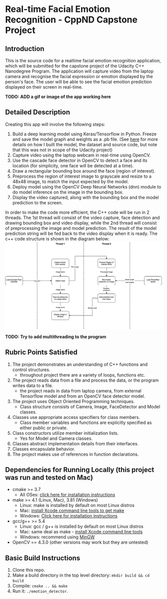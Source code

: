 # Real-time Facial Emotion Recognition - CppND Capstone Project

## Introduction
This is the source code for a realtime facial emotion recognition application, which will be submitted for the capstone project of the Udacity C++ Nanodegree Program. The application will capture video from the laptop camera and recognise the facial expression or emotion displayed by the person's face. The user will be able to see the facial emotion prediction displayed on their screen in real-time.

**TODO: ADD a gif or image of the app working here**

## Detailed Description
Creating this app will involve the following steps:
1. Build a deep learning model using Keras/Tensorflow in Python. Freeze and save the model graph and weights as a .pb file. (See [here](https://github.com/martycheung/CppND-Facial-Emotion-Recognition/tree/master/model) for more details on how I built the model, the dataset and source code, but note that this was not in scope of the Udacity project)
2. Capture video using the laptop webcam in real-time using OpenCV.
3. Use the cascade face detector in OpenCV to detect a face and its location (for simplicity, one face will be detected at a time).
4. Draw a rectangular bounding box around the face (region of interest).
5. Preprocess the region of interest image to grayscale and resize to a 48x48 image, to match the input expected by the model.
6. Deploy model using the OpenCV Deep Neural Networks (dnn) module to do model inference on the image in the bounding box.
7. Display the video captured, along with the bounding box and the model prediction to the screen.

In order to make the code more efficient, the C++ code will be run in 2 threads. The 1st thread will consist of the video capture, face detection and drawing bounding box and video display, while the 2nd thread  will consist of preprocessing the image and model prediction. The result of the model prediction string will be fed back to the video display when it is ready. The c++ code structure is shown in the diagram below:
<img src="images/code_structure.png"/>

**TODO: Try to add multithreading to the program**

## Rubric Points Satisfied
1. The project demonstrates an understanding of C++ functions and control structures.
    - throughout project there are a variety of loops, functions etc.
2. The project reads data from a file and process the data, or the program writes data to a file.
    - the project reads in data from laptop camera, from external Tensorflow model and from an OpenCV face detector model.
3. The project uses Object Oriented Programming techniques.
    - Class structure consists of Camera, Image, FaceDetector and Model classes.
4. Classes use appropriate access specifiers for class members.
    - Class member variables and functions are explicitly specified as either public or private.
5. Class constructors utilize member initialization lists.
    - Yes for Model and Camera classes.
6. Classes abstract implementation details from their interfaces.
7. Classes encapsulate behavior.
8. The project makes use of references in function declarations.

## Dependencies for Running Locally (this project was run and tested on Mac)
* cmake >= 3.7
  * All OSes: [click here for installation instructions](https://cmake.org/install/)
* make >= 4.1 (Linux, Mac), 3.81 (Windows)
  * Linux: make is installed by default on most Linux distros
  * Mac: [install Xcode command line tools to get make](https://developer.apple.com/xcode/features/)
  * Windows: [Click here for installation instructions](http://gnuwin32.sourceforge.net/packages/make.htm)
* gcc/g++ >= 5.4
  * Linux: gcc / g++ is installed by default on most Linux distros
  * Mac: same deal as make - [install Xcode command line tools](https://developer.apple.com/xcode/features/)
  * Windows: recommend using [MinGW](http://www.mingw.org/)
* OpenCV == 4.3.0 (other versions may work but they are untested)

## Basic Build Instructions
1. Clone this repo.
2. Make a build directory in the top level directory: `mkdir build && cd build`
3. Compile: `cmake .. && make`
4. Run it: `./emotion_detector`.
